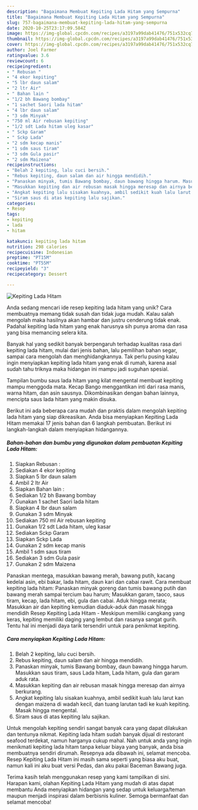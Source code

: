 ```yaml
---
description: "Bagaimana Membuat Kepiting Lada Hitam yang Sempurna"
title: "Bagaimana Membuat Kepiting Lada Hitam yang Sempurna"
slug: 757-bagaimana-membuat-kepiting-lada-hitam-yang-sempurna
date: 2020-10-25T23:17:09.584Z
image: https://img-global.cpcdn.com/recipes/a3197a99dab41476/751x532cq70/kepiting-lada-hitam-foto-resep-utama.jpg
thumbnail: https://img-global.cpcdn.com/recipes/a3197a99dab41476/751x532cq70/kepiting-lada-hitam-foto-resep-utama.jpg
cover: https://img-global.cpcdn.com/recipes/a3197a99dab41476/751x532cq70/kepiting-lada-hitam-foto-resep-utama.jpg
author: Joel Farmer
ratingvalue: 3.6
reviewcount: 6
recipeingredient:
- " Rebusan "
- "4 ekor kepiting"
- "5 lbr daun salam"
- "2 ltr Air"
- " Bahan lain "
- "1/2 bh Bawang bombay"
- "1 sachet Saori lada hitam"
- "4 lbr daun salam"
- "3 sdm Minyak"
- "750 ml Air rebusan kepiting"
- "1/2 sdt Lada hitam uleg kasar"
- " Sckp Garam"
- " Sckp Lada"
- "2 sdm kecap manis"
- "1 sdm saus tiram"
- "3 sdm Gula pasir"
- "2 sdm Maizena"
recipeinstructions:
- "Belah 2 kepiting, lalu cuci bersih."
- "Rebus kepiting, daun salam dan air hingga mendidih."
- "Panaskan minyak, tumis Bawang bombay, daun bawang hingga harum. Masukkan saus tiram, saus Lada hitam, Lada hitam, gula dan garam aduk rata."
- "Masukkan kepiting dan air rebusan masak hingga meresap dan airnya berkurang."
- "Angkat kepiting lalu sisakan kuahnya, ambil sedikit kuah lalu larut kan dengan maizena di wadah kecil, dan tuang larutan tadi ke kuah kepiting. Masak hingga mengental."
- "Siram saus di atas kepiting lalu sajikan."
categories:
- Resep
tags:
- kepiting
- lada
- hitam

katakunci: kepiting lada hitam 
nutrition: 298 calories
recipecuisine: Indonesian
preptime: "PT15M"
cooktime: "PT55M"
recipeyield: "3"
recipecategory: Dessert

---
```



![Kepiting Lada Hitam](https://img-global.cpcdn.com/recipes/a3197a99dab41476/751x532cq70/kepiting-lada-hitam-foto-resep-utama.jpg)

Anda sedang mencari ide resep kepiting lada hitam yang unik? Cara membuatnya memang tidak susah dan tidak juga mudah. Kalau salah mengolah maka hasilnya akan hambar dan justru cenderung tidak enak. Padahal kepiting lada hitam yang enak harusnya sih punya aroma dan rasa yang bisa memancing selera kita.

Banyak hal yang sedikit banyak berpengaruh terhadap kualitas rasa dari kepiting lada hitam, mulai dari jenis bahan, lalu pemilihan bahan segar, sampai cara mengolah dan menghidangkannya. Tak perlu pusing kalau ingin menyiapkan kepiting lada hitam yang enak di rumah, karena asal sudah tahu triknya maka hidangan ini mampu jadi suguhan spesial.

Tampilan bumbu saus lada hitam yang kilat mengental membuat kepiting mampu menggoda mata. Kecap Bango menggantikan inti dari rasa manis, warna hitam, dan asin sausnya. Dikombinasikan dengan bahan lainnya, mencipta saus lada hitam yang makin disuka.


Berikut ini ada beberapa cara mudah dan praktis dalam mengolah kepiting lada hitam yang siap dikreasikan. Anda bisa menyiapkan Kepiting Lada Hitam memakai 17 jenis bahan dan 6 langkah pembuatan. Berikut ini langkah-langkah dalam menyiapkan hidangannya.

<!--inarticleads1-->

##### Bahan-bahan dan bumbu yang digunakan dalam pembuatan Kepiting Lada Hitam:

1. Siapkan  Rebusan :
1. Sediakan 4 ekor kepiting
1. Siapkan 5 lbr daun salam
1. Ambil 2 ltr Air
1. Siapkan  Bahan lain :
1. Sediakan 1/2 bh Bawang bombay
1. Gunakan 1 sachet Saori lada hitam
1. Siapkan 4 lbr daun salam
1. Gunakan 3 sdm Minyak
1. Sediakan 750 ml Air rebusan kepiting
1. Gunakan 1/2 sdt Lada hitam, uleg kasar
1. Sediakan  Sckp Garam
1. Siapkan  Sckp Lada
1. Gunakan 2 sdm kecap manis
1. Ambil 1 sdm saus tiram
1. Sediakan 3 sdm Gula pasir
1. Gunakan 2 sdm Maizena


Panaskan mentega, masukkan bawang merah, bawang putih, kacang kedelai asin, ebi bakar, lada hitam, daun kari dan cabai rawit. Cara membuat kepiting lada hitam: Panaskan minyak goreng dan tumis bawang putih dan bawang merah sampai tercium bau harum; Masukkan garam, taoco, saus tiram, kecap, lada hitam, ebi, gula dan cabai. Aduk hingga merata; Masukkan air dan kepiting kemudian diaduk-aduk dan masak hingga mendidih Resep Kepiting Lada Hitam - Meskipun memiliki cangkang yang keras, kepiting memiliki daging yang lembut dan rasanya sangat gurih. Tentu hal ini menjadi daya tarik tersendiri untuk para penikmat kepiting. 

<!--inarticleads2-->

##### Cara menyiapkan Kepiting Lada Hitam:

1. Belah 2 kepiting, lalu cuci bersih.
1. Rebus kepiting, daun salam dan air hingga mendidih.
1. Panaskan minyak, tumis Bawang bombay, daun bawang hingga harum. Masukkan saus tiram, saus Lada hitam, Lada hitam, gula dan garam aduk rata.
1. Masukkan kepiting dan air rebusan masak hingga meresap dan airnya berkurang.
1. Angkat kepiting lalu sisakan kuahnya, ambil sedikit kuah lalu larut kan dengan maizena di wadah kecil, dan tuang larutan tadi ke kuah kepiting. Masak hingga mengental.
1. Siram saus di atas kepiting lalu sajikan.


Untuk mengolah kepiting sendiri sangat banyak cara yang dapat dilakukan dan tentunya nikmat. Kepiting lada hitam sudah banyak dijual di restorant seafood terdekat, namun harganya cukup mahal. Nah untuk anda yang ingin menikmati kepiting lada hitam tanpa keluar biaya yang banyak, anda bisa membuatnya sendiri dirumah. Resepnya ada dibawah ini, selamat mencoba. Resep Kepiting Lada Hitam ini masih sama seperti yang biasa aku buat, namun kali ini aku buat versi Pedas, dan aku pakai Baceman Bawang juga. 

Terima kasih telah menggunakan resep yang kami tampilkan di sini. Harapan kami, olahan Kepiting Lada Hitam yang mudah di atas dapat membantu Anda menyiapkan hidangan yang sedap untuk keluarga/teman maupun menjadi inspirasi dalam berbisnis kuliner. Semoga bermanfaat dan selamat mencoba!
